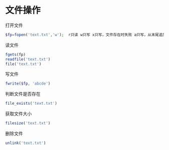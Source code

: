 # 文件操作

打开文件
```PHP
$fp=fopen('text.txt','w');  r只读 w只写 x只写，文件存在时失败 a只写，从末尾追加 b二进制 t文本
```

读文件
```PHP
fgets(fp)
readfile('text.txt')
file('text.txt')
```

写文件
```PHP
fwrite($fp, 'abcde')
```

判断文件是否存在
```PHP
file_exists('text.txt')
```

获取文件大小
```PHP
filesize('text.txt')
```

删除文件
```PHP
unlink('text.txt')
```

